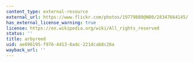```yaml
---
content_type: external-resource
external_url: https://www.flickr.com/photos/19779889@N00/28347664145/
has_external_license_warning: true
license: https://en.wikipedia.org/wiki/All_rights_reserved
status: ''
title: arbyreed
uid: ae696195-f976-4413-8adc-221dcab8c26a
wayback_url: ''
---
```

